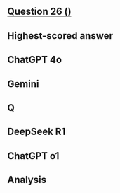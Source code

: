 ## [Question 26 ()]()



## Highest-scored answer 



## ChatGPT 4o



## Gemini



## Q


## DeepSeek R1



## ChatGPT o1



## Analysis 

